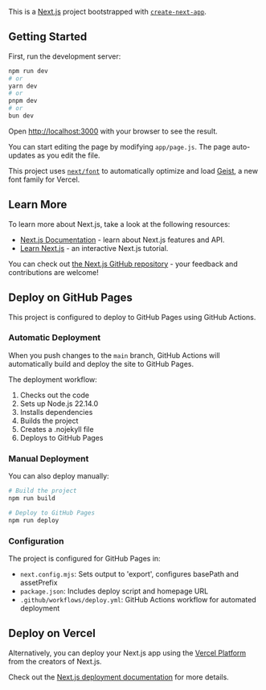 This is a [Next.js](https://nextjs.org) project bootstrapped with [`create-next-app`](https://github.com/vercel/next.js/tree/canary/packages/create-next-app).

## Getting Started

First, run the development server:

```bash
npm run dev
# or
yarn dev
# or
pnpm dev
# or
bun dev
```

Open [http://localhost:3000](http://localhost:3000) with your browser to see the result.

You can start editing the page by modifying `app/page.js`. The page auto-updates as you edit the file.

This project uses [`next/font`](https://nextjs.org/docs/app/building-your-application/optimizing/fonts) to automatically optimize and load [Geist](https://vercel.com/font), a new font family for Vercel.

## Learn More

To learn more about Next.js, take a look at the following resources:

- [Next.js Documentation](https://nextjs.org/docs) - learn about Next.js features and API.
- [Learn Next.js](https://nextjs.org/learn) - an interactive Next.js tutorial.

You can check out [the Next.js GitHub repository](https://github.com/vercel/next.js) - your feedback and contributions are welcome!

## Deploy on GitHub Pages

This project is configured to deploy to GitHub Pages using GitHub Actions.

### Automatic Deployment

When you push changes to the `main` branch, GitHub Actions will automatically build and deploy the site to GitHub Pages.

The deployment workflow:
1. Checks out the code
2. Sets up Node.js 22.14.0
3. Installs dependencies
4. Builds the project
5. Creates a .nojekyll file
6. Deploys to GitHub Pages

### Manual Deployment

You can also deploy manually:

```bash
# Build the project
npm run build

# Deploy to GitHub Pages
npm run deploy
```

### Configuration

The project is configured for GitHub Pages in:
- `next.config.mjs`: Sets output to 'export', configures basePath and assetPrefix
- `package.json`: Includes deploy script and homepage URL
- `.github/workflows/deploy.yml`: GitHub Actions workflow for automated deployment

## Deploy on Vercel

Alternatively, you can deploy your Next.js app using the [Vercel Platform](https://vercel.com/new?utm_medium=default-template&filter=next.js&utm_source=create-next-app&utm_campaign=create-next-app-readme) from the creators of Next.js.

Check out the [Next.js deployment documentation](https://nextjs.org/docs/app/building-your-application/deploying) for more details.
